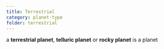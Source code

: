 ```yaml
---
title: Terrestrial 
category: planet-type
folder: terrestrial
---
```


a **terrestrial planet**, **telluric planet** or **rocky planet** is a planet